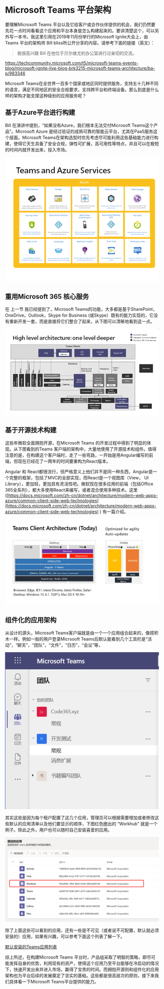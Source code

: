 # Microsoft Teams 平台架构

要理解Microsoft Teams 平台以及它给客户或合作伙伴提供的机会，我们仍然要先花一点时间看看这个应用和平台本身是怎么构建起来的。要讲清楚这个，可以另外写一本书，我这里引用在2019年11月份举行的Microsoft Ignite大会上，由 Teams 平台的架构师 Bill bliss所公开分享的内容。请参考下面的链接（英文）：

> 我很高兴跟 Bill 在他位于贝尔维尤的办公室进行过亲切的交流。

<https://techcommunity.microsoft.com/t5/microsoft-teams-events-blog/microsoft-ignite-live-blog-brk3215-microsoft-teams-architecture/ba-p/983346>

Microsoft Teams在全世界一百多个国家或地区同时提供服务，支持五十几种不同的语言，满足不同地区的安全合规要求，支持跨平台和终端设备。那么到底是什么样的架构才能支撑这种级别的应用服务呢？

## 基于Azure平台进行构建

Bill 在演讲中提到，“如果没有Azure，我们根本无法交付Microsoft Teams这个产品”。Microsoft Azure 是经过验证的成熟可靠的智能云平台，尤其在PaaS服务这个层面。Microsoft Teams在架构选型时优先考虑尽可能利用这些基础能力进行构建，使得它天生具备了安全合规，弹性可扩展，高可用性等特点，并且可以在极短的时间内就开发出来，投入市场。

![](<../.gitbook/assets/图片 3.png>)

## 重用Microsoft 365 核心服务

在 上一节 我已经提到了，Microsoft Teams的功能，大多都是基于SharePoint，OneDrive，Outlook，Skype for Business (或Skype）既有的能力实现的，它没有重新开发一套，而是直接将它们整合了起来，从下图可以清晰地看到这一点。

![](<../.gitbook/assets/图片 4.png>)

## 基于开源技术构建

这些年微软全面拥抱开源，在Microsoft Teams 的开发过程中得到了明显的体现。从下图看到的Teams 客户端的架构中，大量地使用了开源技术和组件。值得注意的是，在构建这个客户端时，走了一些弯路，一开始是用Angular编写的前端，但现在已经花了一两年的时间要重构为React版本。

Angular 和 React都很流行，但严格意义上他们并不是同一种东西，Angular是一个完整的框架，包括了MVC的全部实现，而React是一个视图库（View， UI Library），更加轻，更加具有灵活性吧。微软现在很多应用的前端（包括Office 365全系列），都大多使用React来编写，或者混合使用多种技术。这里 ([https://docs.microsoft.com/zh-cn/dotnet/architecture/modern-web-apps-azure/common-client-side-web-technologies](https://docs.microsoft.com/zh-cn/dotnet/architecture/modern-web-apps-azure/common-client-side-web-technologies) ) 有一篇介绍。

![](<../.gitbook/assets/图片 5.png>)

## 组件化的应用架构

从设计的源头，Microsoft Teams客户端就是由一个一个应用组合起来的，像搭积木一样。例如一般的用户登录Micrsooft Teams后默认能看到几个工具栏是“活动”，“聊天”，“团队”，“文件”，“日历”，“会议”等，

![](<../.gitbook/assets/图片 28.png>)

其实这些是因为每个租户配置了这几个应用，管理员可以根据需要增加或者修改这些默认的应用清单以及他们要显示的顺序，下图红色圈出的 “Workhub” 就是一个例子。除此之外，用户也可以随时自己安装喜爱的应用。

![](<../.gitbook/assets/图片 27.png>)

除了上面这些可以看到的应用，还有一些是不可见（或者说不可配置，默认就必须安装的）应用，如果有兴趣，可以参考下面这个列表了解一下。

[默认安装的Teams应用列表](../.gitbook/assets/TeamsdefaultInstalledApps.json)


综上所述，在构建Microsoft Teams 平台时，产品组采取了明智的策略，即尽可能发挥自身的优势，利用现有的资产，使得这个应用乃至平台能够在冷启动的情况下，快速开发出来并进入市场，赢得了宝贵的时间。而拥抱开源则和组件化的应用架构也为平台后续的发展奠定了坚实的基础。这些都是很高层次的原则，接下来我们具体看一下Microsoft Teams平台提供的能力。

